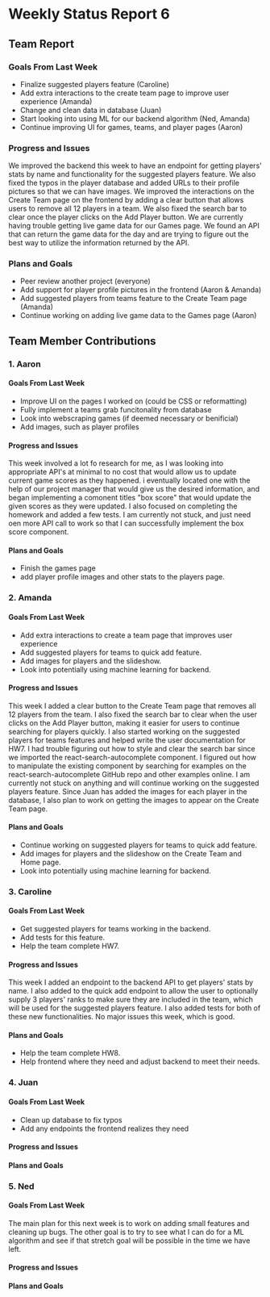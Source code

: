 # Weekly Status Report 6

## Team Report
### Goals From Last Week
- Finalize suggested players feature (Caroline)
- Add extra interactions to the create team page to improve user experience (Amanda)
- Change and clean data in database (Juan)
- Start looking into using ML for our backend algorithm (Ned, Amanda)
- Continue improving UI for games, teams, and player pages (Aaron)

### Progress and Issues
We improved the backend this week to have an endpoint for getting players' stats by name and functionality for the suggested players feature. We also fixed the typos in the player database and added URLs to their profile pictures so that we can have images. We improved the interactions on the Create Team page on the frontend by adding a clear button that allows users to remove all 12 players in a team. We also fixed the search bar to clear once the player clicks on the Add Player button. We are currently having trouble getting live game data for our Games page. We found an API that can return the game data for the day and are trying to figure out the best way to utilize the information returned by the API.

### Plans and Goals
- Peer review another project (everyone)
- Add support for player profile pictures in the frontend (Aaron & Amanda)
- Add suggested players from teams feature to the Create Team page (Amanda)
- Continue working on adding live game data to the Games page (Aaron)

## Team Member Contributions
### 1. Aaron
#### Goals From Last Week
- Improve UI on the pages I worked on (could be CSS or reformatting)
- Fully implement a teams grab funcitonality from database
- Look into webscraping games (if deemed necessary or benificial)
- Add images, such as player profiles

#### Progress and Issues
This week involved a lot fo research for me, as I was looking into appropriate API's at minimal to no cost that would allow us to update current game scores as they happened. i eventually located one with the help of our project manager that would give us the desired information, and began implementing a comonent titles "box score" that would update the given scores as they were updated. I also focused on completing the homework and added a few tests. I am currently not stuck, and just need oen more API call to work so that I can successfully implement the box score component. 

#### Plans and Goals
- Finish the games page
- add player profile images and other stats to the players page.

### 2. Amanda
#### Goals From Last Week
- Add extra interactions to create a team page that improves user experience
- Add suggested players for teams to quick add feature.
- Add images for players and the slideshow.
- Look into potentially using machine learning for backend.

#### Progress and Issues
This week I added a clear button to the Create Team page that removes all 12 players from the team. I also fixed the search bar to clear when the user clicks on the Add Player button, making it easier for users to continue searching for players quickly. I also started working on the suggested players for teams features and helped write the user documentation for HW7. I had trouble figuring out how to style and clear the search bar since we imported the react-search-autocomplete component. I figured out how to manipulate the existing component by searching for examples on the react-search-autocomplete GitHub repo and other examples online. I am currently not stuck on anything and will continue working on the suggested players feature. Since Juan has added the images for each player in the database, I also plan to work on getting the images to appear on the Create Team page.

#### Plans and Goals
- Continue working on suggested players for teams to quick add feature.
- Add images for players and the slideshow on the Create Team and Home page.
- Look into potentially using machine learning for backend.

### 3. Caroline
#### Goals From Last Week
- Get suggested players for teams working in the backend.
- Add tests for this feature.
- Help the team complete HW7.

#### Progress and Issues
This week I added an endpoint to the backend API to get players' stats by name. I also added to the quick add endpoint to allow the user to optionally supply 3 players' ranks to make sure they are included in the team, which will be used for the suggested players feature. I also added tests for both of these new functionalities. No major issues this week, which is good.

#### Plans and Goals
- Help the team complete HW8.
- Help frontend where they need and adjust backend to meet their needs.


### 4. Juan
#### Goals From Last Week
- Clean up database to fix typos
- Add any endpoints the frontend realizes they need

#### Progress and Issues

#### Plans and Goals


### 5. Ned
#### Goals From Last Week
The main plan for this next week is to work on adding small features and cleaning up bugs. The other goal is to try to see what I can do for a ML algorithm and see if that stretch goal will be possible in the time we have left.

#### Progress and Issues

#### Plans and Goals
